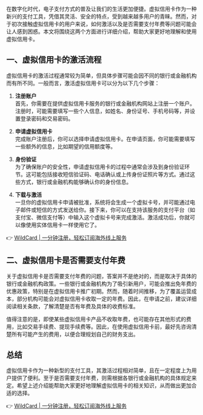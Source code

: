 在数字化时代，电子支付方式的普及让我们的生活更加便捷。虚拟信用卡作为一种新兴的支付工具，凭借其灵活、安全的特点，受到越来越多用户的青睐。然而，对于初次接触虚拟信用卡的用户来说，如何激活以及是否需要支付年费等问题可能会让人感到困惑。本文将围绕这两个方面进行详细介绍，帮助大家更好地理解和使用虚拟信用卡。

## 一、虚拟信用卡的激活流程

虚拟信用卡的激活过程通常较为简单，但具体步骤可能会因不同的银行或金融机构而有所不同。一般而言，激活虚拟信用卡可以分为以下几个步骤：

1. **注册账户**  
   首先，你需要在提供虚拟信用卡服务的银行或金融机构网站上注册一个账户。注册时，可能需要填写一些个人信息，如姓名、身份证号、手机号码等，并设置登录密码和交易密码。

2. **申请虚拟信用卡**  
   完成账户注册后，你可以选择申请虚拟信用卡。在申请页面，你可能需要填写一些额外的信息，比如期望的信用额度等。

3. **身份验证**  
   为了确保账户的安全性，申请虚拟信用卡的过程中通常会涉及到身份验证环节。这可能包括接收短信验证码、电话确认或上传身份证照片等方式。通过这些方式，银行或金融机构能够确认你的身份信息。

4. **下载与激活**  
   一旦你的虚拟信用卡申请被批准，系统将会生成一个虚拟卡号，并可能通过电子邮件或短信的方式发送给你。接下来，你可以在支持该服务的支付平台（如支付宝、微信支付等）中输入这个虚拟卡号来完成激活。激活成功后，你就可以像使用实体信用卡一样使用它了。

👉 [WildCard | 一分钟注册，轻松订阅海外线上服务](https://bit.ly/bewildcard)

## 二、虚拟信用卡是否需要支付年费

关于虚拟信用卡是否需要支付年费的问题，答案并不是绝对的，而是取决于具体的银行或金融机构政策。一些银行或金融机构为了吸引新用户，可能会推出免年费的优惠政策，特别是在虚拟信用卡推广初期。然而，随着时间推移，为了覆盖运营成本，部分机构可能会对虚拟信用卡收取一定的年费。因此，在申请之前，建议详细阅读相关条款，了解清楚是否有年费及具体的收费标准。

值得注意的是，即使某些虚拟信用卡产品不收取年费，也可能存在其他形式的费用，比如交易手续费、提现手续费等。因此，在使用虚拟信用卡前，最好先咨询清楚所有可能产生的费用，以便合理规划自己的财务支出。

## 总结

虚拟信用卡作为一种新型的支付工具，其激活过程相对简单，且在一定程度上为用户提供了便利。至于是否需要支付年费，则需根据各银行或金融机构的具体规定来定。希望上述介绍能帮助大家更好地理解虚拟信用卡的相关知识，从而做出更加合适的选择。

👉 [WildCard | 一分钟注册，轻松订阅海外线上服务](https://bit.ly/bewildcard)